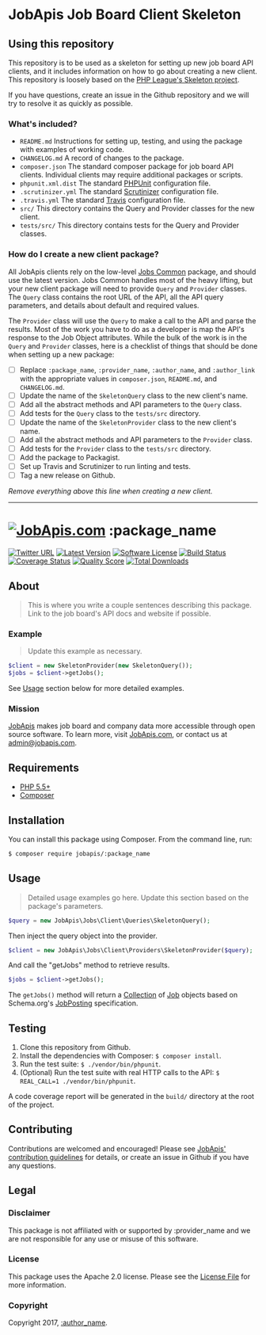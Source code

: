 # JobApis Job Board Client Skeleton

## Using this repository

This repository is to be used as a skeleton for setting up new job board API clients, and it includes information on how to go about creating a new client. This repository is loosely based on the [PHP League's Skeleton project](https://github.com/thephpleague/skeleton).

If you have questions, create an issue in the Github repository and we will try to resolve it as quickly as possible.

### What's included?

- `README.md` Instructions for setting up, testing, and using the package with examples of working code.
- `CHANGELOG.md` A record of changes to the package.
- `composer.json` The standard composer package for job board API clients. Individual clients may require additional packages or scripts.
- `phpunit.xml.dist` The standard [PHPUnit](https://phpunit.de/) configuration file.
- `.scrutinizer.yml` The standard [Scrutinizer](https://scrutinizer-ci.com/) configuration file.
- `.travis.yml` The standard [Travis](https://travis-ci.org/) configuration file.
- `src/` This directory contains the Query and Provider classes for the new client.
- `tests/src/` This directory contains tests for the Query and Provider classes.

### How do I create a new client package?

All JobApis clients rely on the low-level [Jobs Common](https://github.com/jobapis/jobs-common) package, and should use the latest version. Jobs Common handles most of the heavy lifting, but your new client package will need to provide `Query` and `Provider` classes. The `Query` class contains the root URL of the API, all the API query parameters, and details about default and required values.

The `Provider` class will use the `Query` to make a call to the API and parse the results. Most of the work you have to do as a developer is map the API's response to the Job Object attributes. While the bulk of the work is in the `Query` and `Provider` classes, here is a checklist of things that should be done when setting up a new package:

- [ ] Replace `:package_name`, `:provider_name`, `:author_name`, and `:author_link` with the appropriate values in `composer.json`, `README.md`, and `CHANGELOG.md`.
- [ ] Update the name of the `SkeletonQuery` class to the new client's name.
- [ ] Add all the abstract methods and API parameters to the `Query` class.
- [ ] Add tests for the `Query` class to the `tests/src` directory.
- [ ] Update the name of the `SkeletonProvider` class to the new client's name.
- [ ] Add all the abstract methods and API parameters to the `Provider` class.
- [ ] Add tests for the `Provider` class to the `tests/src` directory.
- [ ] Add the package to Packagist.
- [ ] Set up Travis and Scrutinizer to run linting and tests.
- [ ] Tag a new release on Github.

*Remove everything above this line when creating a new client.*

-----

# [![JobApis.com](https://i.imgur.com/9VOAkrZ.png)](https://www.jobapis.com) :package_name

[![Twitter URL](https://img.shields.io/twitter/url/https/twitter.com/jobapis.svg?style=social&label=Follow%20%40jobapis)](https://twitter.com/jobapis)
[![Latest Version](https://img.shields.io/github/release/jobapis/:package_name.svg?style=flat-square)](https://github.com/jobapis/:package_name/releases)
[![Software License](https://img.shields.io/badge/license-APACHE%202.0-brightgreen.svg?style=flat-square)](LICENSE.md)
[![Build Status](https://img.shields.io/travis/jobapis/:package_name/master.svg?style=flat-square&1)](https://travis-ci.org/jobapis/:package_name)
[![Coverage Status](https://img.shields.io/scrutinizer/coverage/g/jobapis/:package_name.svg?style=flat-square)](https://scrutinizer-ci.com/g/jobapis/:package_name/code-structure)
[![Quality Score](https://img.shields.io/scrutinizer/g/jobapis/:package_name.svg?style=flat-square)](https://scrutinizer-ci.com/g/jobapis/:package_name)
[![Total Downloads](https://img.shields.io/packagist/dt/jobapis/:package_name.svg?style=flat-square)](https://packagist.org/packages/jobapis/:package_name)

## About

> This is where you write a couple sentences describing this package. Link to the job board's API docs and website if possible.

### Example

> Update this example as necessary.

```php
$client = new SkeletonProvider(new SkeletonQuery());
$jobs = $client->getJobs();
```

See [Usage](#usage) section below for more detailed examples.

### Mission

[JobApis](https://www.jobapis.com) makes job board and company data more accessible through open source software. To learn more, visit [JobApis.com](https://www.jobapis.com), or contact us at [admin@jobapis.com](mailto:admin@jobapis.com).


## Requirements
- [PHP 5.5+](http://www.php.net/)
- [Composer](https://getcomposer.org/)


## Installation

You can install this package using Composer. From the command line, run:

```bash
$ composer require jobapis/:package_name
```


## Usage

> Detailed usage examples go here. Update this section based on the package's parameters.
 
```php
$query = new JobApis\Jobs\Client\Queries\SkeletonQuery();
```

Then inject the query object into the provider.

```php
$client = new JobApis\Jobs\Client\Providers\SkeletonProvider($query);
```

And call the "getJobs" method to retrieve results.

```php
$jobs = $client->getJobs();
```

The `getJobs()` method will return a [Collection](https://github.com/jobapis/jobs-common/blob/master/src/Collection.php) of [Job](https://github.com/jobapis/jobs-common/blob/master/src/Job.php) objects based on Schema.org's [JobPosting](https://schema.org/JobPosting) specification.


## Testing

1. Clone this repository from Github.
2. Install the dependencies with Composer: `$ composer install`.
3. Run the test suite: `$ ./vendor/bin/phpunit`.
4. (Optional) Run the test suite with real HTTP calls to the API: `$ REAL_CALL=1 ./vendor/bin/phpunit`.

A code coverage report will be generated in the `build/` directory at the root of the project.


## Contributing

Contributions are welcomed and encouraged! Please see [JobApis' contribution guidelines](https://www.jobapis.com/contributing/) for details, or create an issue in Github if you have any questions.

## Legal

### Disclaimer

This package is not affiliated with or supported by :provider_name and we are not responsible for any use or misuse of this software.

### License

This package uses the Apache 2.0 license. Please see the [License File](https://www.jobapis.com/license/) for more information.

### Copyright

Copyright 2017, [:author_name](:author_link).
